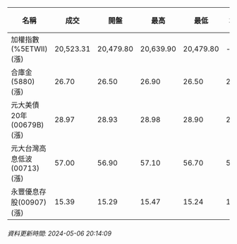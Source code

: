 | 名稱 | 成交 | 開盤 | 最高 | 最低 | 均價 | 成交金額(億) | 昨收 | 漲跌幅 | 漲跌 | 總量 | 昨量 | 振幅 |
| -------- | -------- | -------- | -------- |-------- | -------- | -------- |-------- |-------- |-------- | -------- | -------- |-------- |
|加權指數(%5ETWII) (漲)|20,523.31|20,479.80|20,639.90|20,479.80|-|4,135.24|20,330.32|0.95%|192.99|8,486,119|0|0.79%|
|合庫金(5880) (漲)|26.70|26.50|26.90|26.50|26.72|4.10|26.40|1.14%|0.30|15,353|9,613|1.52%|
|元大美債20年(00679B) (漲)|28.97|28.93|28.98|28.90|28.94|11.89|28.74|0.80%|0.23|41,067|46,532|0.28%|
|元大台灣高息低波(00713) (漲)|57.00|56.90|57.10|56.70|56.94|2.86|56.45|0.97%|0.55|5,018|3,749|0.71%|
|永豐優息存股(00907) (漲)|15.39|15.29|15.47|15.24|15.37|0.455|15.23|1.05%|0.16|2,957|1,870|1.51%|
###### 資料更新時間: 2024-05-06 20:14:09
